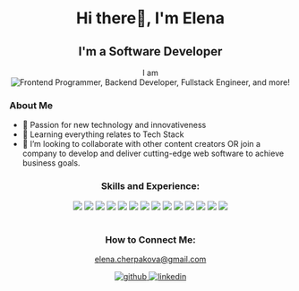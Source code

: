 <h1 align="center">Hi there👋, I'm Elena</h1>     

<h2 align="center">I'm a Software Developer </h2>
 
<p align="center">I am
  <img src="https://readme-typing-svg.herokuapp.com/?center=true&lines=Frontend+Programmer;Backend+Developer;Fullstack+Engineer;Learnaholic;
            !" alt="Frontend Programmer, Backend Developer, Fullstack Engineer, and more!" title="Frontend Programmer, Backend Developer, Fullstack Engineer">
</p>

### About Me
- 🔭 Passion for new technology and innovativeness 
- 🌱 Learning everything relates to Tech Stack
- 👯 I’m looking to collaborate with other content creators OR join a company to develop and deliver cutting-edge web software to achieve business goals.


<h3 align="center">Skills and Experience:</h3>
<div align="center">
<img src='https://camo.githubusercontent.com/7c61cf24e35e3840a10b91b8510a5b02eb188d5e0f255db135ca6dca9d7e26df/68747470733a2f2f696d672e736869656c64732e696f2f62616467652f48544d4c2d4533344632363f6c6f676f3d68746d6c35266c6f676f436f6c6f723d7768697465267374796c653d666c6174'> <img src='https://camo.githubusercontent.com/ce6baf5ffef52faec6917ad2a2fa7e3c11252b891a16b419019b30b7ebfeefe0/68747470733a2f2f696d672e736869656c64732e696f2f62616467652f4353532d3135373242363f6c6f676f3d63737333266c6f676f436f6c6f723d7768697465267374796c653d666c6174'> <img src='https://camo.githubusercontent.com/95c53512a0dd670c67bd414eab6a44bd63531907d1c1ac50bc9214be44896e4a/68747470733a2f2f696d672e736869656c64732e696f2f62616467652f426f6f7473747261702d3739353242333f6c6f676f3d626f6f747374726170266c6f676f436f6c6f723d7768697465267374796c653d666c6174'>
<img src='https://img.shields.io/badge/-Sass-CC6699?logo=sass&logoColor=white'> <img src='https://camo.githubusercontent.com/88bc7ef2e79a698a55b02b2bc222ea72279f587373920146759027cb72618189/68747470733a2f2f696d672e736869656c64732e696f2f62616467652f4a6176615363726970742d4637444631453f6c6f676f3d6a617661736372697074266c6f676f436f6c6f723d7768697465267374796c653d666c6174'> <img src='https://camo.githubusercontent.com/a33c96722ec63fa2c92bdfe7db0f845e23138d2506dd39e77ceebeb9f7d9897f/68747470733a2f2f696d672e736869656c64732e696f2f62616467652f52656163742d3631444146423f6c6f676f3d7265616374266c6f676f436f6c6f723d7768697465267374796c653d666c6174'> <img src='https://img.shields.io/badge/-JQuery-0769AD?logo=jquery&logoColor=white'> <img src='https://camo.githubusercontent.com/3cbc45bbfdb10192161a85a5e0bdc28a7e63161317ece63f93ad3449f1702d79/68747470733a2f2f696d672e736869656c64732e696f2f62616467652f53514c6974652d3030334235373f6c6f676f3d73716c697465266c6f676f436f6c6f723d7768697465267374796c653d666c6174'> <img src='https://camo.githubusercontent.com/0480df7a6d3be4fa98071c6088410798e79ea5e634355dfb1d5bd3b336e3757d/68747470733a2f2f696d672e736869656c64732e696f2f62616467652f506f737467726553514c2d3431363945313f6c6f676f3d706f737467726573716c266c6f676f436f6c6f723d7768697465267374796c653d666c6174'> <img src='https://camo.githubusercontent.com/271893d0ffe1f8ea477f09bdc051013e49dd1f470d8a46f71b18fd432e918b49/68747470733a2f2f696d672e736869656c64732e696f2f62616467652f527562792d4343333432443f6c6f676f3d72756279266c6f676f436f6c6f723d7768697465267374796c653d666c6174'> <img src='https://camo.githubusercontent.com/b81c33e73a133c6b66ec654ad95d6191613a6a2b8928033bfe824aa516471d4c/68747470733a2f2f696d672e736869656c64732e696f2f62616467652f52756279206f6e205261696c732d4343303030303f6c6f676f3d727562792d6f6e2d7261696c73266c6f676f436f6c6f723d7768697465267374796c653d666c6174'>
<img src='https://img.shields.io/badge/-NodeJs-339933?logo=nodedotjs&logoColor=white'>
<img src='https://img.shields.io/badge/-Express-000000?logo=express&logoColor=white'>
<img src='https://img.shields.io/badge/-Cypress-17202C?logo=cypress&logoColor=white'>
</div>

<br>

<h3 align="center">How to Connect Me:</h3>


<div align="center">

elena.cherpakova@gmail.com

<a href="https://github.com/ElenaCherpakova" target="_blank">
<img src=https://img.shields.io/badge/github-%2324292e.svg?&style=for-the-badge&logo=github&logoColor=white alt=github />
</a>
<a href="https://www.linkedin.com/in/elena-cherpakova/" target="_blank">
<img src=https://img.shields.io/badge/linkedin-%231E77B5.svg?&style=for-the-badge&logo=linkedin&logoColor=white alt=linkedin  />
</a>  
 
</div>


